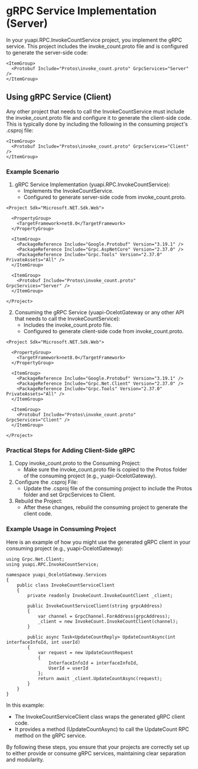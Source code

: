 # gRPC Service Implementation (Server)

In your yuapi.RPC.InvokeCountService project, you implement the gRPC service. This project includes the invoke_count.proto file and is configured to generate the server-side code:

```
<ItemGroup>
  <Protobuf Include="Protos\invoke_count.proto" GrpcServices="Server" />
</ItemGroup>
```

## Using gRPC Service (Client)
Any other project that needs to call the InvokeCountService must include the invoke_count.proto file and configure it to generate the client-side code. This is typically done by including the following in the consuming project's .csproj file:

```
<ItemGroup>
  <Protobuf Include="Protos\invoke_count.proto" GrpcServices="Client" />
</ItemGroup>
```

### Example Scenario

1. gRPC Service Implementation (yuapi.RPC.InvokeCountService):
	- Implements the InvokeCountService.
	- Configured to generate server-side code from invoke_count.proto.
```
<Project Sdk="Microsoft.NET.Sdk.Web">

  <PropertyGroup>
    <TargetFramework>net8.0</TargetFramework>
  </PropertyGroup>

  <ItemGroup>
    <PackageReference Include="Google.Protobuf" Version="3.19.1" />
    <PackageReference Include="Grpc.AspNetCore" Version="2.37.0" />
    <PackageReference Include="Grpc.Tools" Version="2.37.0" PrivateAssets="All" />
  </ItemGroup>

  <ItemGroup>
    <Protobuf Include="Protos\invoke_count.proto" GrpcServices="Server" />
  </ItemGroup>

</Project>
```

2. Consuming the gRPC Service (yuapi-OcelotGateway or any other API that needs to call the InvokeCountService):
    - Includes the invoke_count.proto file.
    - Configured to generate client-side code from invoke_count.proto.
```
<Project Sdk="Microsoft.NET.Sdk.Web">

  <PropertyGroup>
    <TargetFramework>net8.0</TargetFramework>
  </PropertyGroup>

  <ItemGroup>
    <PackageReference Include="Google.Protobuf" Version="3.19.1" />
    <PackageReference Include="Grpc.Net.Client" Version="2.37.0" />
    <PackageReference Include="Grpc.Tools" Version="2.37.0" PrivateAssets="All" />
  </ItemGroup>

  <ItemGroup>
    <Protobuf Include="Protos\invoke_count.proto" GrpcServices="Client" />
  </ItemGroup>

</Project>

```

### Practical Steps for Adding Client-Side gRPC

1. Copy invoke_count.proto to the Consuming Project:
    - Make sure the invoke_count.proto file is copied to the Protos folder of the consuming project (e.g., yuapi-OcelotGateway).
2. Configure the .csproj File:
    - Update the .csproj file of the consuming project to include the Protos folder and set GrpcServices to Client.
3. Rebuild the Project:
    - After these changes, rebuild the consuming project to generate the client code.

### Example Usage in Consuming Project
Here is an example of how you might use the generated gRPC client in your consuming project (e.g., yuapi-OcelotGateway):

```
using Grpc.Net.Client;
using yuapi.RPC.InvokeCountService;

namespace yuapi_OcelotGateway.Services
{
    public class InvokeCountServiceClient
    {
        private readonly InvokeCount.InvokeCountClient _client;

        public InvokeCountServiceClient(string grpcAddress)
        {
            var channel = GrpcChannel.ForAddress(grpcAddress);
            _client = new InvokeCount.InvokeCountClient(channel);
        }

        public async Task<UpdateCountReply> UpdateCountAsync(int interfaceInfoId, int userId)
        {
            var request = new UpdateCountRequest
            {
                InterfaceInfoId = interfaceInfoId,
                UserId = userId
            };
            return await _client.UpdateCountAsync(request);
        }
    }
}

```

In this example:

- The InvokeCountServiceClient class wraps the generated gRPC client code.
- It provides a method (UpdateCountAsync) to call the UpdateCount RPC method on the gRPC service.

By following these steps, you ensure that your projects are correctly set up to either provide or consume gRPC services, maintaining clear separation and modularity.